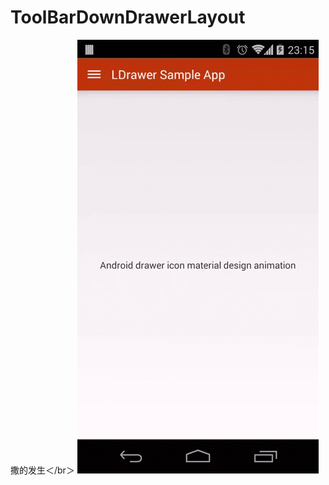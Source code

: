 # ToolBarDownDrawerLayout
撒的发生＜/br＞
![动态效果图](https://github.com/IRVING18/ToolBarDownDrawerLayout/blob/master/file/1425352921223765.gif)
